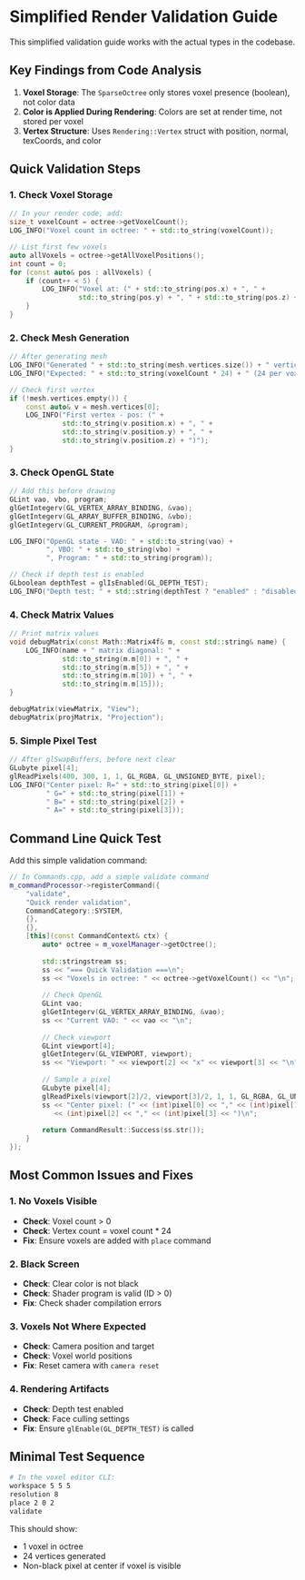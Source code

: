 # Simplified Render Validation Guide

This simplified validation guide works with the actual types in the codebase.

## Key Findings from Code Analysis

1. **Voxel Storage**: The `SparseOctree` only stores voxel presence (boolean), not color data
2. **Color is Applied During Rendering**: Colors are set at render time, not stored per voxel
3. **Vertex Structure**: Uses `Rendering::Vertex` struct with position, normal, texCoords, and color

## Quick Validation Steps

### 1. Check Voxel Storage
```cpp
// In your render code, add:
size_t voxelCount = octree->getVoxelCount();
LOG_INFO("Voxel count in octree: " + std::to_string(voxelCount));

// List first few voxels
auto allVoxels = octree->getAllVoxelPositions();
int count = 0;
for (const auto& pos : allVoxels) {
    if (count++ < 5) {
        LOG_INFO("Voxel at: (" + std::to_string(pos.x) + ", " + 
                 std::to_string(pos.y) + ", " + std::to_string(pos.z) + ")");
    }
}
```

### 2. Check Mesh Generation
```cpp
// After generating mesh
LOG_INFO("Generated " + std::to_string(mesh.vertices.size()) + " vertices");
LOG_INFO("Expected: " + std::to_string(voxelCount * 24) + " (24 per voxel)");

// Check first vertex
if (!mesh.vertices.empty()) {
    const auto& v = mesh.vertices[0];
    LOG_INFO("First vertex - pos: (" + 
             std::to_string(v.position.x) + ", " +
             std::to_string(v.position.y) + ", " +
             std::to_string(v.position.z) + ")");
}
```

### 3. Check OpenGL State
```cpp
// Add this before drawing
GLint vao, vbo, program;
glGetIntegerv(GL_VERTEX_ARRAY_BINDING, &vao);
glGetIntegerv(GL_ARRAY_BUFFER_BINDING, &vbo);
glGetIntegerv(GL_CURRENT_PROGRAM, &program);

LOG_INFO("OpenGL state - VAO: " + std::to_string(vao) + 
         ", VBO: " + std::to_string(vbo) + 
         ", Program: " + std::to_string(program));

// Check if depth test is enabled
GLboolean depthTest = glIsEnabled(GL_DEPTH_TEST);
LOG_INFO("Depth test: " + std::string(depthTest ? "enabled" : "disabled"));
```

### 4. Check Matrix Values
```cpp
// Print matrix values
void debugMatrix(const Math::Matrix4f& m, const std::string& name) {
    LOG_INFO(name + " matrix diagonal: " + 
             std::to_string(m.m[0]) + ", " +
             std::to_string(m.m[5]) + ", " +
             std::to_string(m.m[10]) + ", " +
             std::to_string(m.m[15]));
}

debugMatrix(viewMatrix, "View");
debugMatrix(projMatrix, "Projection");
```

### 5. Simple Pixel Test
```cpp
// After glSwapBuffers, before next clear
GLubyte pixel[4];
glReadPixels(400, 300, 1, 1, GL_RGBA, GL_UNSIGNED_BYTE, pixel);
LOG_INFO("Center pixel: R=" + std::to_string(pixel[0]) + 
         " G=" + std::to_string(pixel[1]) + 
         " B=" + std::to_string(pixel[2]) + 
         " A=" + std::to_string(pixel[3]));
```

## Command Line Quick Test

Add this simple validation command:

```cpp
// In Commands.cpp, add a simple validate command
m_commandProcessor->registerCommand({
    "validate",
    "Quick render validation",
    CommandCategory::SYSTEM,
    {},
    {},
    [this](const CommandContext& ctx) {
        auto* octree = m_voxelManager->getOctree();
        
        std::stringstream ss;
        ss << "=== Quick Validation ===\n";
        ss << "Voxels in octree: " << octree->getVoxelCount() << "\n";
        
        // Check OpenGL
        GLint vao;
        glGetIntegerv(GL_VERTEX_ARRAY_BINDING, &vao);
        ss << "Current VAO: " << vao << "\n";
        
        // Check viewport
        GLint viewport[4];
        glGetIntegerv(GL_VIEWPORT, viewport);
        ss << "Viewport: " << viewport[2] << "x" << viewport[3] << "\n";
        
        // Sample a pixel
        GLubyte pixel[4];
        glReadPixels(viewport[2]/2, viewport[3]/2, 1, 1, GL_RGBA, GL_UNSIGNED_BYTE, pixel);
        ss << "Center pixel: (" << (int)pixel[0] << "," << (int)pixel[1] << "," 
           << (int)pixel[2] << "," << (int)pixel[3] << ")\n";
        
        return CommandResult::Success(ss.str());
    }
});
```

## Most Common Issues and Fixes

### 1. No Voxels Visible
- **Check**: Voxel count > 0
- **Check**: Vertex count = voxel count * 24
- **Fix**: Ensure voxels are added with `place` command

### 2. Black Screen
- **Check**: Clear color is not black
- **Check**: Shader program is valid (ID > 0)
- **Fix**: Check shader compilation errors

### 3. Voxels Not Where Expected
- **Check**: Camera position and target
- **Check**: Voxel world positions
- **Fix**: Reset camera with `camera reset`

### 4. Rendering Artifacts
- **Check**: Depth test enabled
- **Check**: Face culling settings
- **Fix**: Ensure `glEnable(GL_DEPTH_TEST)` is called

## Minimal Test Sequence

```bash
# In the voxel editor CLI:
workspace 5 5 5
resolution 8
place 2 0 2
validate
```

This should show:
- 1 voxel in octree
- 24 vertices generated
- Non-black pixel at center if voxel is visible